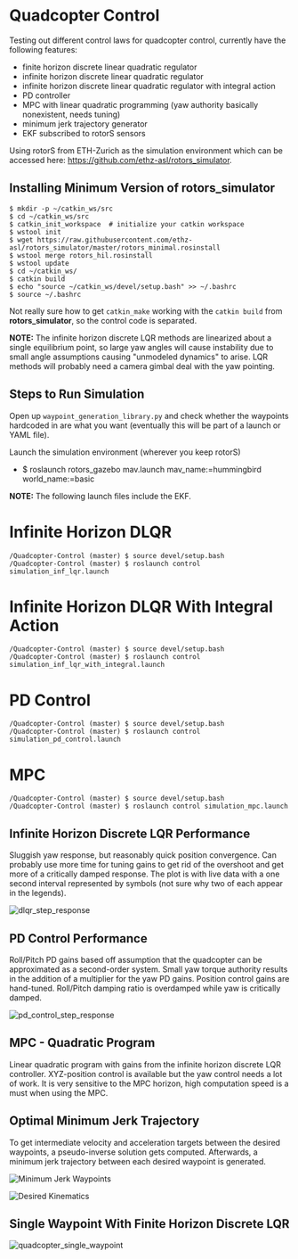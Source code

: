 # Quadcopter Control
Testing out different control laws for quadcopter control, currently have the following features:
* finite horizon discrete linear quadratic regulator
* infinite horizon discrete linear quadratic regulator
* infinite horizon discrete linear quadratic regulator with integral action
* PD controller
* MPC with linear quadratic programming (yaw authority basically nonexistent, needs tuning)
* minimum jerk trajectory generator 
* EKF subscribed to rotorS sensors

Using rotorS from ETH-Zurich as the simulation environment which can be accessed here: https://github.com/ethz-asl/rotors_simulator.
## Installing Minimum Version of rotors_simulator
```
$ mkdir -p ~/catkin_ws/src
$ cd ~/catkin_ws/src
$ catkin_init_workspace  # initialize your catkin workspace
$ wstool init
$ wget https://raw.githubusercontent.com/ethz-asl/rotors_simulator/master/rotors_minimal.rosinstall
$ wstool merge rotors_hil.rosinstall
$ wstool update
$ cd ~/catkin_ws/
$ catkin build
$ echo "source ~/catkin_ws/devel/setup.bash" >> ~/.bashrc
$ source ~/.bashrc
```
Not really sure how to get `catkin_make` working with the `catkin build` from **rotors_simulator**, so the control code is separated.

**NOTE:** The infinite horizon discrete LQR methods are linearized about a single equilibrium point, so large yaw angles will cause instability due to small angle assumptions causing "unmodeled dynamics" to arise. LQR methods will probably need a camera gimbal deal with the yaw pointing.  

## Steps to Run Simulation
Open up `waypoint_generation_library.py` and check whether the waypoints hardcoded in are what you want (eventually this will be part of a launch or YAML file). 

Launch the simulation environment (wherever you keep rotorS)
* $ roslaunch rotors_gazebo mav.launch mav_name:=hummingbird world_name:=basic

**NOTE:** The following launch files include the EKF.

# Infinite Horizon DLQR
```
/Quadcopter-Control (master) $ source devel/setup.bash
/Quadcopter-Control (master) $ roslaunch control simulation_inf_lqr.launch
```
# Infinite Horizon DLQR With Integral Action
```
/Quadcopter-Control (master) $ source devel/setup.bash
/Quadcopter-Control (master) $ roslaunch control simulation_inf_lqr_with_integral.launch
```
# PD Control
```
/Quadcopter-Control (master) $ source devel/setup.bash
/Quadcopter-Control (master) $ roslaunch control simulation_pd_control.launch
```
# MPC
```
/Quadcopter-Control (master) $ source devel/setup.bash
/Quadcopter-Control (master) $ roslaunch control simulation_mpc.launch
```

## Infinite Horizon Discrete LQR Performance
Sluggish yaw response, but reasonably quick position convergence. Can probably use more time for tuning gains to get rid of the overshoot and get more of a critically damped response. The plot is with live data with a one second interval represented by symbols (not sure why two of each appear in the legends).   

![dlqr_step_response](https://user-images.githubusercontent.com/29212589/85929675-9fc94280-b86b-11ea-91a3-cc68ee14d815.png)

## PD Control Performance
Roll/Pitch PD gains based off assumption that the quadcopter can be approximated as a second-order system. Small yaw torque authority results in the addition of a multiplier for the yaw PD gains. Position control gains are hand-tuned. Roll/Pitch damping ratio is overdamped while yaw is critically damped.

![pd_control_step_response](https://user-images.githubusercontent.com/29212589/85929927-57128900-b86d-11ea-81c3-26af6c4765b1.png)

## MPC - Quadratic Program 
Linear quadratic program with gains from the infinite horizon discrete LQR controller. XYZ-position control is available but the yaw control needs a lot of work. It is very sensitive to the MPC horizon, high computation speed is a must when using the MPC. 

## Optimal Minimum Jerk Trajectory
To get intermediate velocity and acceleration targets between the desired waypoints, a pseudo-inverse solution gets computed. Afterwards, a minimum jerk trajectory between each desired waypoint is generated. 

![Minimum Jerk Waypoints](https://user-images.githubusercontent.com/29212589/87103039-b6c34980-c208-11ea-8db5-8807edf11a69.png)

![Desired Kinematics](https://user-images.githubusercontent.com/29212589/87103018-a3b07980-c208-11ea-9ca5-609c0b0d52f8.png)

## Single Waypoint With Finite Horizon Discrete LQR
![quadcopter_single_waypoint](https://user-images.githubusercontent.com/29212589/90966308-f3c86000-e485-11ea-9282-9bfe9f907583.gif)
